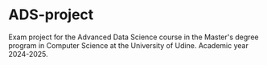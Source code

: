 # ADS-project
Exam project for the Advanced Data Science course in the Master's degree program in Computer Science at the University of Udine. Academic year 2024-2025.

